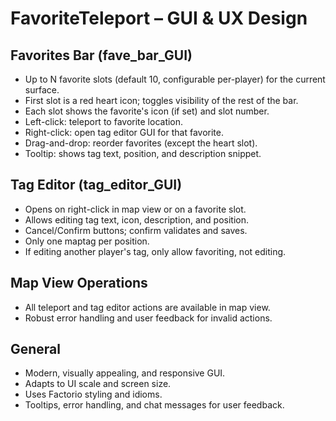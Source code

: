 # FavoriteTeleport – GUI & UX Design

## Favorites Bar (fave_bar_GUI)
- Up to N favorite slots (default 10, configurable per-player) for the current surface.
- First slot is a red heart icon; toggles visibility of the rest of the bar.
- Each slot shows the favorite's icon (if set) and slot number.
- Left-click: teleport to favorite location.
- Right-click: open tag editor GUI for that favorite.
- Drag-and-drop: reorder favorites (except the heart slot).
- Tooltip: shows tag text, position, and description snippet.

## Tag Editor (tag_editor_GUI)
- Opens on right-click in map view or on a favorite slot.
- Allows editing tag text, icon, description, and position.
- Cancel/Confirm buttons; confirm validates and saves.
- Only one maptag per position.
- If editing another player's tag, only allow favoriting, not editing.

## Map View Operations
- All teleport and tag editor actions are available in map view.
- Robust error handling and user feedback for invalid actions.

## General
- Modern, visually appealing, and responsive GUI.
- Adapts to UI scale and screen size.
- Uses Factorio styling and idioms.
- Tooltips, error handling, and chat messages for user feedback.
